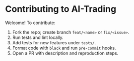 # Contributing to AI-Trading

Welcome! To contribute:
1. Fork the repo; create branch `feat/<name>` or `fix/<issue>`.
2. Run tests and lint locally.
3. Add tests for new features under `tests/`.
4. Format code with `black` and run `pre-commit` hooks.
5. Open a PR with description and reproduction steps.
